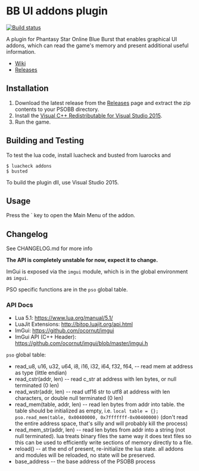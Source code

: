 # BB UI addons plugin

[![Build status](https://ci.appveyor.com/api/projects/status/w21j2rcek9g9v8vv/branch/master?svg=true)](https://ci.appveyor.com/project/HybridEidolon/psobbaddonplugin/branch/master)

A plugin for Phantasy Star Online Blue Burst that enables graphical UI addons,
which can read the game's memory and present additional useful information.

- [Wiki](https://github.com/HybridEidolon/psobbaddonplugin/wiki)
- [Releases](https://github.com/HybridEidolon/psobbaddonplugin/releases)

## Installation

1. Download the latest release from the [Releases](https://github.com/HybridEidolon/psobbaddonplugin/releases) page
and extract the zip contents to your PSOBB directory.
2. Install the [Visual C++ Redistributable for Visual Studio 2015](https://www.microsoft.com/en-us/download/details.aspx?id=48145).
3. Run the game.

## Building and Testing

To test the lua code, install luacheck and busted from luarocks and

    $ luacheck addons
    $ busted

To build the plugin dll, use Visual Studio 2015.

## Usage

Press the \` key to open the Main Menu of the addon.

## Changelog

See CHANGELOG.md for more info

**The API is completely unstable for now, expect it to change.**

ImGui is exposed via the `imgui` module, which is in the global environment as `imgui`.

PSO specific functions are in the `pso` global table.

### API Docs

* Lua 5.1: https://www.lua.org/manual/5.1/
* LuaJit Extensions: http://bitop.luajit.org/api.html
* ImGui: https://github.com/ocornut/imgui
* ImGui API (C++ Header): https://github.com/ocornut/imgui/blob/master/imgui.h

`pso` global table:

 * read_u8, u16, u32, u64, i8, i16, i32, i64, f32, f64, -- read mem at address as type (little endian)
 * read_cstr(addr, len) -- read c_str at address with len bytes, or null terminated (0 len)
 * read_wstr(addr, len) -- read utf16 str to utf8 at address with len characters, or double null terminated (0 len)
 * read_mem(table, addr, len) -- read len bytes from addr into table. the table should be initialized as empty, i.e. `local table = {}; pso.read_mem(table, 0x00400000, 0x7fffffff-0x00400000)` (don't read the entire address space, that's silly and will probably kill the process)
 * read_mem_str(addr, len) -- read len bytes from addr into a string (not null terminated). lua treats binary files the same way it does text files so this can be used to efficiently write sections of memory directly to a file.
 * reload() -- at the end of present, re-initialize the lua state. all addons and modules will be reloaded, no state will be preserved.
 * base_address -- the base address of the PSOBB process
